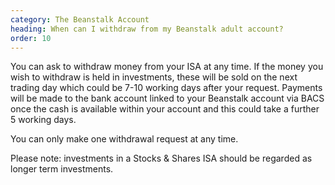 ```yaml
---
category: The Beanstalk Account
heading: When can I withdraw from my Beanstalk adult account?
order: 10
---
```


You can ask to withdraw money from your ISA at any time. If the money you wish to withdraw is held in investments, these will be sold on the next trading day which could be 7-10 working days after your request. Payments will be made to the bank account linked to your Beanstalk account via BACS once the cash is available within your account and this could take a further 5 working days.

You can only make one withdrawal request at any time.

Please note: investments in a Stocks & Shares ISA should be regarded as longer term investments.